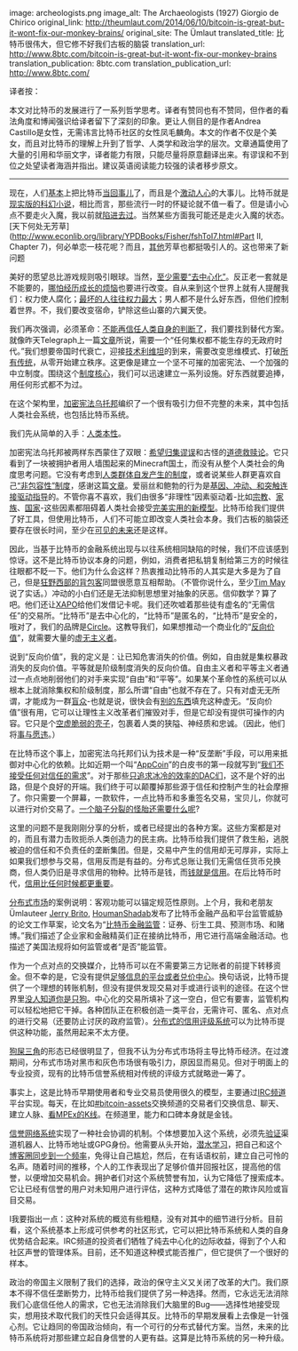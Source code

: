image: archeologists.png
image_alt: The Archaeologists (1927) Giorgio de Chirico
original_link: http://theumlaut.com/2014/06/10/bitcoin-is-great-but-it-wont-fix-our-monkey-brains/
original_site: The Ümlaut
translated_title: 比特币很伟大，但它修不好我们古板的脑袋
translation_url: http://www.8btc.com/bitcoin-is-great-but-it-wont-fix-our-monkey-brains
translation_publication: 8btc.com
translation_publication_url: http://www.8btc.com/

译者按：

本文对比特币的发展进行了一系列哲学思考。译者有赞同也有不赞同，但作者的看法角度和博闻强识给译者留下了深刻的印象。更让人侧目的是作者Andrea Castillo是女性，无需讳言比特币社区的女性凤毛麟角。本文的作者不仅是个美女，而且对比特币的理解上升到了哲学、人类学和政治学的层次。文章通篇使用了大量的引用和华丽文字，译者能力有限，只能尽量将原意翻译出来。有谬误和不到位之处望读者海涵并指出。建议英语阅读能力较强的读者移步原文。

* * *

现在，人们[基本](http://unqualified-reservations.blogspot.com/2013/01/how-bitcoin-dies.html)上把比特币[当回事儿](http://trilema.com/2013/stage-n-bitcoin-exists/)了，而且是个[激动人心](http://trilema.com/2014/the-idea-that-bitcoin-is-a-sovereign/)的大事儿。比特币就是[现实版的科幻小说](http://www.laurelzuckerman.com/2013/03/digital-currency-ten-years-before-bitcoin-neal-stephensons-cryptonomicon-.html)，相比而言，那些流行一时的怀疑论就不值一看了。但是请小心点不要走火入魔，我以前就[陷进去过](http://theumlaut.com/2014/01/21/bitcoin-2-0-decentralized-corporations-derivatives-and-information-markets/)。当然某些方面我可能还是走火入魔的状态。[天下何处无芳草](http://www.econlib.org/library/YPDBooks/Fisher/fshToI7.html#Part II, Chapter 7)，何必单恋一枝花呢？而且，[其他](http://thecurioustask.tumblr.com/post/87898539429/for-instance)芳草也都挺吸引人的。这也带来了新问题

美好的愿望总比游戏规则吸引眼球。当然，[至少需要“去中心化”](http://bitcoinism.blogspot.com/2014/03/decentralized-applications-its-time-for.html)。反正老一套就是不能要的，[哪怕经历成长的烦恼](http://theumlaut.com/2014/04/08/bitcoins-growing-pains/)也要进行改变。自从来到这个世界上就有人提醒我们：权力使人腐化；[最坏的人往往权力最大](http://www.savageleft.com/poli/rts-ten.html)；男人都不是什么好东西，但他们控制着世界。不，我们要改变宿命，铲除这些山寨的六翼天使。

我们再次强调，必须革命：[不能再信任人类自身的判断了](http://www.thebitcoinsociety.org/content/bitcoin-beauty-trustless-transactions)，我们要找到替代方案。就像昨天Telegraph上一篇[文章](http://www.telegraph.co.uk/technology/news/10881213/The-coming-digital-anarchy.html)所说，需要一个“任何集权都不能生存的无政府时代。”我们想要帝国时代衰亡，迎接[技术利维坦](http://www.e-ir.info/2014/06/01/visions-of-a-techno-leviathan-the-politics-of-the-bitcoin-blockchain/)的到来，需要改变思维模式、打破[所有传统](http://proliberty.com/observer/20080703.htm)，从零开始建立秩序。这更像是建立一个坚不可摧的加密宪法、一个加强的中立制度。围绕这个[制度核心](http://mx.nthu.edu.tw/~cshwang/teaching-economics/econ3171/References/Hayek=Cosmos%20and%20Taxis.pdf)，我们可以迅速建立一系列设施。好东西就要追捧，用任何形式都不为过。

在这个架构里，[加密宪法乌托邦](http://www.telegraph.co.uk/technology/news/10881213/The-coming-digital-anarchy.html)编织了一个很有吸引力但不完整的未来，其中包括人类社会系统，也包括比特币系统。

我们先从简单的入手：[人类本性](/shelling-out/)。

加密宪法乌托邦被两样东西蒙住了双眼：[希望归集谬误](http://marginalrevolution.com/marginalrevolution/2011/03/the-fallacy-of-mood-affiliation.html)和古怪的[道德救赎论](http://edge.org/conversation/a-new-science-of-morality-part-1)。它只看到了一块被拥护者用人墙围起来的Minecraft国土，而没有从整个人类社会的角度思考问题。它没有考虑到[人类群体自发产生的制度](http://www.jasoncollins.org/the-deep-roots-of-economic-development/)，或者说某些人群更喜欢自己[“非包容性”制度](http://billmoyers.com/content/jonathan-haidts-mind-opening-journey/)，感谢这篇[文章](http://theumlaut.com/2014/04/16/a-coup-not-an-exit/)。爱丽丝和鲍勃的行为是[基因、冲动、和突触连接驱动指导](http://www.amazon.com/Thinking-Fast-Slow-Daniel-Kahneman/dp/0374533555)的。不管你喜不喜欢，我们由很多“非理性”因素驱动着-比如[宗教](http://theumlaut.com/2013/09/17/new-atheism-moral-orders-and-the-psychology-of-sanctity/)、[家族](http://www.amazon.com/Social-Conquest-Earth-Edward-Wilson/dp/0871403633)、[国家](http://theumlaut.com/2013/04/30/is-government-a-cultural-spandrel/)-这些因素都阻碍着人类社会接受[完美实用的新模型](http://www.deirdremccloskey.com/docs/graham/maxU.pdf)。比特币给我们提供了好工具，但使用比特币，人们不可能立即改变人类社会本身。我们古板的脑袋还要存在很长时间，至少在[可见的未来](http://www.amazon.com/Troublesome-Inheritance-Genes-Human-History/dp/1594204462)还是这样。

因此，当基于比特币的金融系统出现与以往系统相同缺陷的时候，我们不应该感到惊讶。这不是比特币协议本身的问题，例如，消费者把私钥复制给第三方的时候往往眼都不眨一下。他们为什么会这样？热衷推动比特币的人其实是大多是为了自己，但是[狂野西部的背包客](http://trilema.com/2014/the-psychology-of-the-bagholder/)同盟很愿意互相帮助。（不管你说什么，至少[Tim May](http://motherboard.vice.com/blog/whisteblowers-and-the-crypto-anarchist-underground-an-interview-with-andy-greenberg)说了实话。）冲动的小白们还是无法抑制思想里对抽象的厌恶。信仰数学？算了吧。他们还让[XAPO](http://techcrunch.com/2014/04/24/xapo-now-offers-the-first-credit-card-linked-to-your-bitcoin-wallet/)给他们发借记卡呢。我们还吹嘘着那些徒有虚名的“无需信任”的交易所。“比特币”是去中心化的，“比特币”是匿名的，“比特币”是安全的，哦对了，我们的品牌是[Circle](http://recode.net/2014/05/15/circle-launches-as-bitcoin-for-dummies-and-its-free/)。这教导我们，如果想推动一个商业化的“[反向价值](https://www.youtube.com/watch?v=pjWQx2EIBg8)”，就需要大量的[虚无主义者](/mempool/bitcoin-killer-of-nietzschean-nihilism/)。

说到“反向价值”，我的定义是：让已知危害消失的价值。例如，自由就是集权暴政消失的反向价值。平等就是阶级制度消失的反向价值。自由主义者和平等主义者通过一点点地削弱他们的对手来实现“自由”和“平等”。如果某个革命性的系统可以从根本上就消除集权和阶级制度，那么所谓“自由”也就不存在了。只有对虚无无所谓，才能成为一群[盲众](https://www.youtube.com/watch?v=Mx0pjQb71-I)-也就是说，很快会有[别的东西](http://www.independent.org/pdf/tir/tir_08_3_1_holcombe.pdf)填充这种虚无。“反向价值”很有用，它可以让理性主义改革者们摧毁对手，但是它却没有提供可操作的内容。它只是个[空虚脆弱的壳子](http://www.amazon.com/The-Righteous-Mind-Politics-Religion/dp/0307377903)，包裹着人类的狭隘、神经质和忠诚。（因此，他们将[事与愿违](http://www2.hn.psu.edu/faculty/jmanis/carlyle/tc_fr_full.pdf)。）

在比特币这个事上，加密宪法乌托邦们认为技术是一种“反垄断”手段，可以用来抵御对中心化的依赖。比如近期一个叫“[AppCoin](/mempool/appcoins-are-snake-oil/)”的白皮书的第一段就写到“[我们不接受任何对信任的需求](https://github.com/DavidJohnstonCEO/TheValueofAppCoins)”。对于那些[只追求冰冷的效率的DAC们](http://bitcoinmagazine.com/7050/bootstrapping-a-decentralized-autonomous-corporation-part-i/)，这不是个好的出路，但是个良好的开端。我们终于可以颠覆掉那些源于信任和控制产生的社会摩擦了。你只需要一个屏幕，一款软件，一点比特币和多重签名交易，宝贝儿，你就可以进行对价交易了。[一个脑子分裂的怪胎还需要什么呢](http://evankozierachi.com/uploads/The_Use_of_Knowledge_in_Society_-_Hayek.pdf)?

这里的问题不是我刚刚分享的分析，或者已经提出的各种方案。这些方案都是对的，而且有潜力击败扼杀人类创造力的民主病。比特币给我们提供了救生船，逃脱被迫的信任和不负责任的垄断集团。但是，交易中产生的信用却无可厚非，实际上如果我们想参与交易，信用反而是有益的。分布式总账让我们无需信任货币兑换商，但人类仍旧是寻求信用的物种。比特币是钱，而[钱就是信用](/shelling-out/)。在后比特币时代，[信用比任何时候都更重要](http://trilema.com/2014/what-the-wot-is-for-how-it-works-and-how-to-use-it/)。

[分布式市场](http://trilema.com/2013/why-i-nixed-p2p-colored-coins-and-all-that-jazz/)的案例说明：客观功能可以锚定规范性原则。上个月，我和老朋友Ümlauteer [Jerry Brito](http://jerrybrito.com/), [HoumanShadab](http://www.nyls.edu/faculty/faculty-profiles/faculty_profiles/houman_shadab/)发布了比特币金融产品和平台监管威胁的论文工作草案，论文名为“[比特币金融监管](http://papers.ssrn.com/sol3/papers.cfm?abstract_id=2423461)：证券、衍生工具、预测市场、和赌博。”我们描述了企业家和金融精英们正在接纳比特币，用它进行高端金融活动。也描述了美国法规将如何监管或者“是否”能监管。

作为一个点对点的交换媒介，比特币可以在不需要第三方记账者的前提下转移资金。但不幸的是，它没有提供[足够信息的平台或者兑价中心](http://trilema.com/2014/a-complete-theory-of-economics/)。换句话说，比特币提供了一个理想的转账机制，但没有提供发现交易对手或进行谈判的途径。在这个世界里[没人知道你是只狗](http://upload.wikimedia.org/wikipedia/en/f/f8/Internet_dog.jpg)。中心化的交易所填补了这一空白，但它有要害，监管机构可以轻松地把它干掉。各种团队正在积极创造一类平台，无需许可、匿名、点对点的进行交易（还要防止讨厌的政府监管）。[分布式的信用评级系统](https://github.com/goshakkk/decentralized-anonymous-marketplace-concept/issues/11)可以为比特币提供这种功能，虽然用起来不太方便。

[狗屎三角](http://thecurioustask.tumblr.com/post/88277407744/the-shit-triangle)的形态已经很明显了，但我不认为分布式市场将主导比特币经济。在过渡期间，分布式市场对黑市和灰色市场很有吸引力，原因显而易见。但对于明面上的专业投资，现有的比特币信誉系统相对传统的评级方式就略逊一筹了。

事实上，这是比特币早期使用者和专业交易员使用很久的模型，主要通过[IRC频道](https://en.bitcoin.it/wiki/IRC_channels)平台实现。每天，在比如[#bitcoin-assets](http://webchat.freenode.net/?channels=bitcoin-assets)交换频道的交易者们交换信息、聊天、建立人脉、[看MPEx的K线](http://mpex.co/)。在频道里，能力和口碑本身就是金钱。

[信誉网络系统](http://wiki.bitcoin-otc.com/wiki/OTC_Rating_System)实现了一种社会协调的机制。个体想要加入这个系统，必须先[验证](http://cascadianhacker.com/blog/2014/04/11_bitcoin-assets-new-wot-and-voice-model.html)渠道机器人、比特币地址或GPG身份。他需要从头开始，[潜水](http://contravex.com/2014/03/17/irc-yeshiva/)[学习](http://trilema.com/2013/youre-gonna-have-to-learn-that-variety-speak/)，把自己和这个[博客圈](http://blogs.bitcoin-assets.com/)[同步到一个频率](http://log.bitcoin-assets.com/)，免得让自己尴尬，然后，在有话语权前，建立自己可怜的名声。随着时间的推移，个人的工作表现出了足够价值并回报社区，提高他的信誉，以便增加交易机会。拥护者们对这个系统赞誉有加，认为它降低了搜索成本。它让已经有信誉的用户对未知用户进行评估，这种方式降低了潜在的欺诈风险或盲目交易。

I我要指出一点：这种对系统的概览有些粗糙，没有对其中的细节进行分析。目前看，这个系统基本上形成可供参考的社区形式，它可以把比特币系统和人类的自身优势结合起来。IRC频道的投资者们牺牲了纯去中心化的边际收益，得到了个人和社区声誉的管理体系。目前，还不知道这种模式能否推广，但它提供了一个很好的样本。

政治的帝国主义限制了我们的选择，政治的保守主义又关闭了改革的大门。我们原本不得不信任垄断势力，比特币给我们提供了另一种选择。然而，它永远无法消除我们心底信任他人的需求，它也无法消除我们大脑里的Bug——选择性地接受现实，想用技术取代我们的天性只会适得其反。比特币的早期发展看上去像是一针强心剂。它让趋同的帝国政治倾向，有一个可行的分布式替代方案。当然，未来的比特币系统将对那些建立起自身信誉的人更有益。这算是比特币系统的另一种升级。
